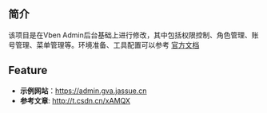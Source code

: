 ## 简介

该项目是在Vben Admin后台基础上进行修改，其中包括权限控制、角色管理、账号管理、菜单管理等。环境准备、工具配置可以参考 [官方文档]( https://www.reawing.com/doc-next)


## Feature

- **示例网站**：https://admin.gva.jassue.cn
- **参考文章**: http://t.csdn.cn/xAMQX